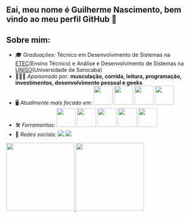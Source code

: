 ## Eai, meu nome é Guilherme Nascimento, bem vindo ao meu perfil GitHub 👋

## Sobre mim:
- 🎓 *Graduações:* Técnico em Desenvolvimento de Sistemas na <a href="https://www.etecsr.com.br">ETEC</a>(Ensino Técnico) e Análise e Desenvolvimento de Sistemas na <a href="uniso.br">UNISO</a>(Universidade de Sorocaba)
- 🙋🏻‍♂️ *Apaixonado por:* **musculação, corrida, leitura, programação, investimentos, desenvolvimento pessoal e geeks**
- 🖥️ *Atualmente mais focado em:*
  <div style="display: inline">
    <img width='50' height='50' src="https://cdn.jsdelivr.net/gh/devicons/devicon@latest/icons/java/java-original.svg"/>
    <img width='50' height='50' src="https://cdn.jsdelivr.net/gh/devicons/devicon@latest/icons/spring/spring-original.svg"/>
    <img width='50' height='50' src="https://cdn.jsdelivr.net/gh/devicons/devicon@latest/icons/mysql/mysql-original.svg"/>
    <img width='50' height='50' src="https://cdn.jsdelivr.net/gh/devicons/devicon@latest/icons/mongodb/mongodb-original.svg"/>
  </div>
- 🛠️ *Ferramentas:*
  <div style="display: inline">
    <img width='50' height='50' src="https://cdn.jsdelivr.net/gh/devicons/devicon@latest/icons/intellij/intellij-original.svg"/>
    <img width='50' height='50' src="https://cdn.jsdelivr.net/gh/devicons/devicon@latest/icons/eclipse/eclipse-original.svg"/>
    <img width='50' height='50' src="https://cdn.jsdelivr.net/gh/devicons/devicon@latest/icons/vscode/vscode-original.svg"/>
    <img width='50' height='50' src="https://cdn.jsdelivr.net/gh/devicons/devicon@latest/icons/postman/postman-original.svg"/>
    <img width='50' height='50' src="https://cdn.jsdelivr.net/gh/devicons/devicon@latest/icons/git/git-original.svg"/>
  </div>
- 📱 *Redes sociais:*
  <div style="display: inline">
    <a href="https://www.linkedin.com/in/guilhermenascimeento/"><img src="https://img.shields.io/badge/linkedin-%230077B5.svg?style=for-the-badge&logo=linkedin&logoColor=white"></a>
    <a href="mailto:guilherme_nascimeento18@outlook.com"><img src="https://img.shields.io/badge/Microsoft_Outlook-0078D4?style=for-the-badge&logo=microsoft-outlook&logoColor=white"></a>
  </div>

<div>
<a href="https://github.com/guinascimentoo">
<img loading="lazy" height="180em" src="https://github-readme-stats.vercel.app/api/top-langs/?username=guinascimentoo&layout=compact&langs_count=7&theme=dracula"/>
<img loading="lazy" height="180em" src="https://github-readme-stats.vercel.app/api?username=guinascimentoo&show_icons=true&theme=dracula&include_all_commits=true&count_private=true"/>
</div>
